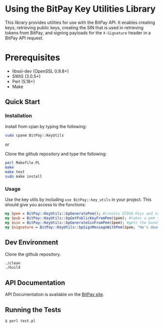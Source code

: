 # Using the BitPay Key Utilities Library

This library provides utilities for use with the BitPay API. It enables creating keys, retrieving public keys, creating the SIN that is used in retrieving tokens from BitPay, and signing payloads for the `X-Signature` header in a BitPay API request.

# Prerequisites
 * libssl-dev (OpenSSL 0.9.8+)
 * SWIG (3.0.5+)
 * Perl (5.18+)
 * Make

## Quick Start
### Installation

Install from cpan by typing the following:

```bash
sudo cpanm BitPay::KeyUtils
```

or

Clone the github repository and type the following:

```bash
perl Makefile.PL
make
make test
sudo make install
```

### Usage
Use the key utils by including `use BitPay::key_utils` in your project. This should give you access to the functions:

```perl
my $pem = BitPay::KeyUtils::bpGeneratePem(); #creates ECDSA Keys and sets the value of pem to the PEM encoding of the key
my $pub = BitPay::KeyUtils::bpGetPublicKeyFromPem($pem); #takes a pem string and sets the value of pubkey to the compressed public key extracted from the pem
my $sin = BitPay::KeyUtils::bpGenerateSinFromPem($pem); #gets the base58 unique identifier associated with the pem
my $signature = BitPay::KeyUtils::bpSignMessageWithPem($pem, "He's dead, Jim."); #sets signature to the signature of the sha256 of the message
```

## Dev Environment

Clone the github repository.

```bash
./clean
./build
```

## API Documentation

API Documentation is available on the [BitPay site](https://bitpay.com/api).

## Running the Tests

```bash
$ perl test.pl
```
